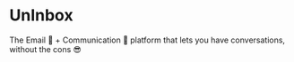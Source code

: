 # UnInbox
The Email 💌 + Communication 💬 platform that lets you have conversations, without the cons 😎

